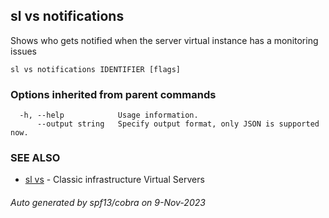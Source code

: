 ## sl vs notifications

Shows who gets notified when the server virtual instance has a monitoring issues

```
sl vs notifications IDENTIFIER [flags]
```

### Options inherited from parent commands

```
  -h, --help            Usage information.
      --output string   Specify output format, only JSON is supported now.
```

### SEE ALSO

* [sl vs](sl_vs.md)	 - Classic infrastructure Virtual Servers

###### Auto generated by spf13/cobra on 9-Nov-2023

